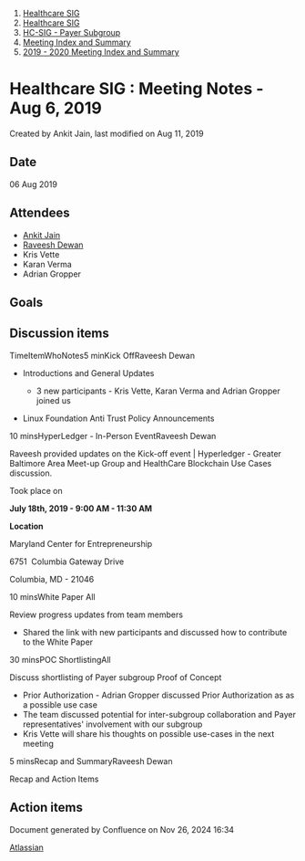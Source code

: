 1. [Healthcare SIG](index.html)
2. [Healthcare SIG](Healthcare-SIG_20545573.html)
3. [HC-SIG - Payer Subgroup](HC-SIG---Payer-Subgroup_20545772.html)
4. [Meeting Index and Summary](Meeting-Index-and-Summary_20562097.html)
5. [2019 - 2020 Meeting Index and Summary](2019---2020-Meeting-Index-and-Summary_20562096.html)

# Healthcare SIG : Meeting Notes - Aug 6, 2019

Created by Ankit Jain, last modified on Aug 11, 2019

## Date

06 Aug 2019

## Attendees

- [Ankit Jain](https://lf-hyperledger.atlassian.net/wiki/people/5d49676caf16f20ceaf539e4?ref=confluence)
- [Raveesh Dewan](https://lf-hyperledger.atlassian.net/wiki/people/70121:649dc451-8286-49a2-9235-8e8961c00c8c?ref=confluence)
- Kris Vette
- Karan Verma
- Adrian Gropper

## Goals

## Discussion items

TimeItemWhoNotes5 minKick OffRaveesh Dewan

- Introductions and General Updates
  
  - 3 new participants - Kris Vette, Karan Verma and Adrian Gropper joined us
- Linux Foundation Anti Trust Policy Announcements

10 minsHyperLedger - In-Person EventRaveesh Dewan

Raveesh provided updates on the Kick-off event | Hyperledger - Greater Baltimore Area Meet-up Group and HealthCare Blockchain Use Cases discussion.

Took place on 

**July 18th, 2019 - 9:00 AM - 11:30 AM**

**Location**

Maryland Center for Entrepreneurship

6751  Columbia Gateway Drive

Columbia, MD - 21046

10 minsWhite Paper All 

Review progress updates from team members

- Shared the link with new participants and discussed how to contribute to the White Paper

30 minsPOC ShortlistingAll

Discuss shortlisting of Payer subgroup Proof of Concept 

- Prior Authorization - Adrian Gropper discussed Prior Authorization as as a possible use case
- The team discussed potential for inter-subgroup collaboration and Payer representatives' involvement with our subgroup
- Kris Vette will share his thoughts on possible use-cases in the next meeting

5 minsRecap and SummaryRaveesh Dewan

Recap and Action Items

## Action items

Document generated by Confluence on Nov 26, 2024 16:34

[Atlassian](http://www.atlassian.com/)
